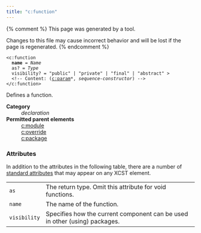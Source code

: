 ```yaml
---
title: "c:function"
---
```


{% comment %}
This page was generated by a tool.

Changes to this file may cause incorrect behavior and will be lost if
the page is regenerated.
{% endcomment %}

<div class="language-xml highlighter-rouge"><pre class="highlight element-syntax"><code><span class="nt">&lt;c:function</span>
  <b>name</b> = <i>Name</i>
  <span>as</span>? = <i>Type</i>
  <span>visibility</span>? = <span><span class="s">"public"</span> | <span class="s">"private"</span> | <span class="s">"final"</span> | <span class="s">"abstract"</span></span> &gt;
  &lt;!-- Content: (<span><a href="param.html">c:param</a>*</span>, <i>sequence-constructor</i>) --&gt;
<span class="nt">&lt;/c:function&gt;</span></code></pre></div>
<p>Defines a function.</p>
<dl>
   <dt><b>Category</b></dt>
   <dd><i>declaration</i></dd>
   <dt><b>Permitted parent elements</b></dt>
   <dd><a href="module.html">c:module</a></dd>
   <dd><a href="override.html">c:override</a></dd>
   <dd><a href="package.html">c:package</a></dd>
</dl>
<h3>Attributes</h3>
<p>In addition to the attributes in the following table, there are a number of <a href="../c/standard-attributes.html">standard attributes</a> that may appear on any XCST element.
</p>
<div class="table-responsive">
   <table>
      <tr>
         <td><code>as</code></td>
         <td>The return type. Omit this attribute for void functions.</td>
      </tr>
      <tr>
         <td><code>name</code></td>
         <td>The name of the function.</td>
      </tr>
      <tr>
         <td><code>visibility</code></td>
         <td>Specifies how the current component can be used in other (using) packages.</td>
      </tr>
   </table>
</div>